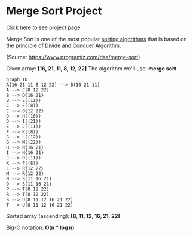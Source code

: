 # Merge Sort Project

Click [here](https://app.patika.dev/courses/veri-yapilari-ve-algoritmalar/merge-sort-proje) to see project page.

Merge Sort is one of the most popular [sorting algorithms](https://www.programiz.com/dsa/sorting-algorithm) that is based on the principle of [Divide and Conquer Algorithm](https://www.programiz.com/dsa/divide-and-conquer).

(Source: https://www.programiz.com/dsa/merge-sort)

Given array: **[16, 21, 11, 8, 12, 22]**
The algorithm we'll use: **merge sort**

```mermaid
graph TD
A[16 21 11 8 12 22] --> B(16 21 11)
A --> C(8 12 22)
B --> D{16 21}
B --> E((11))
C --> F((8))
C --> G{12 22}
D --> H((16))
D --> I((21))
E --> J((11))
F --> K((8))
G --> L((12))
G --> M((22))
H --> N{16 21}
I --> N{16 21}
J --> O((11))
K --> P((8))
L --> R{12 22}
M --> R{12 22}
N --> S(11 16 21)
O --> S(11 16 21)
P --> T(8 12 22)
R --> T(8 12 22)
S --> U[8 11 12 16 21 22]
T --> U[8 11 12 16 21 22]
```

Sorted array (ascending): **[8, 11, 12, 16, 21, 22]**

Big-O notation: **O(n * log n)**
